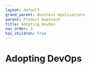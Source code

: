 ```yaml
---
layout: default
grand_parent: Business Applications
parent: Product Approach
title: Adopting DevOps
nav_order: 3
has_children: true
---
```


# Adopting DevOps


